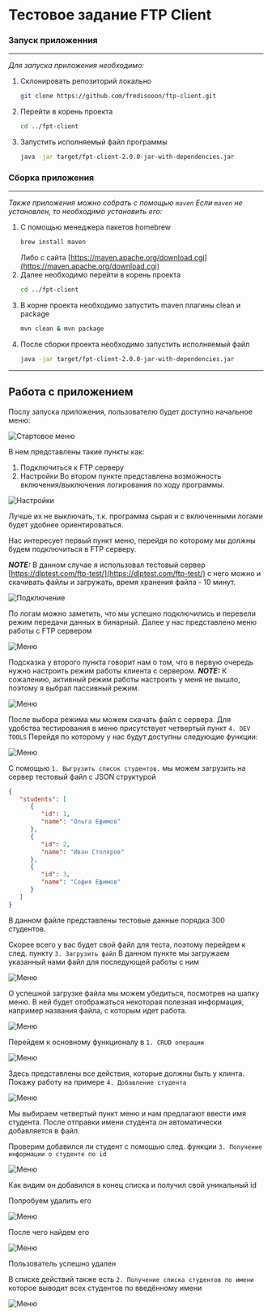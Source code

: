# Тестовое задание FTP Client


### Запуск приложенния
----

_Для запуска приложения необходимо:_
1. Склонировать репозиторий локально
    ```sh
    git clone https://github.com/fredisooon/ftp-client.git
    ```
2. Перейти в корень проекта
    ```sh
    cd ../fpt-client
    ```
3. Запустить исполняемый файл программы
    ```sh
    java -jar target/fpt-client-2.0.0-jar-with-dependencies.jar
    ```


### Сборка приложения
----
_Также приложения можно собрать с помощью `maven` Если `maven` не установлен, то необходимо установить его:_
1. С помощью менеджера пакетов homebrew
    ```sh
    brew install maven
    ```
    Либо с сайта [https://maven.apache.org/download.cgi](https://maven.apache.org/download.cgi)
2. Далее необходимо перейти в корень проекта
    ```sh
    cd ../fpt-client
    ```
3. В корне проекта необходимо запустить maven плагины clean и package
    ```sh
    mvn clean & mvn package
    ```
4. После сборки проекта необходимо запустить исполняемый файл
    ```sh
    java -jar target/fpt-client-2.0.0-jar-with-dependencies.jar
    ```
----
## Работа с приложением
Послу запуска приложения, пользователю будет доступно начальное меню:

![Стартовое меню](/docs/images/img.png "Стартовое меню")

В нем представлены такие пункты как:
1) Подключиться к FTP серверу
2) Настройки
Во втором пункте представлена возможность включения/выключения логирования
по ходу программы.

![Настройки](/docs/images/img_1.png "Вкл/Выкл логов")

Лучше их не выключать, т.к. программа сырая и с включенными логами будет
удобнее ориентироваться.

Нас интересует первый пункт меню, перейдя по которому мы должны будем
подключиться в FTP серверу.

**_NOTE:_**
В данном случае я использовал тестовый сервер
[https://dlptest.com/ftp-test/](https://dlptest.com/ftp-test/)
с него можно и скачивать файлы и загружать, время хранения файла - 10 минут.

![Подключение](/docs/images/img_2.png "Подключение к серверу")

По логам можно заметить, что мы успешно подключились и перевели режим передачи
данных в бинарный.
Далее у нас представлено меню работы с FTP сервером

![Меню](/docs/images/img_3.png "Сервер меню")

Подсказка у второго пункта говорит нам о том, что в первую очередь нужно 
настроить режим работы клиента с сервером.
**_NOTE:_** К сожалению, активный режим работы настроить у меня не вышло, поэтому
я выбрал пассивный режим.

![Меню](/docs/images/img_4.png "Выбор режима")

После выбора режима мы можем скачать файл с сервера. Для удобства тестирования
в меню присутствует четвертый пункт `4. DEV TOOLS`
Перейдя по которому у нас будут доступны следующие функции:

![Меню](/docs/images/img_5.png "DEV tools")

С помощью `1. Выгрузить список студентов.` мы можем загрузить на сервер тестовый файл
с JSON структурой
```json
{
   "students": [
      {
         "id": 1,
         "name": "Ольга Ефимов"
      },
      {
         "id": 2,
         "name": "Иван Столяров"
      },
      {
         "id": 3,
         "name": "София Ефимов"
      }
   ]
}
```
В данном файле представлены тестовые данные порядка 300 студентов.

Скорее всего у вас будет свой файл для теста, поэтому перейдем к след. пункту
`3. Загрузить файл` 
В данном пункте мы загружаем указанный нами файл для последующей работы с ним

![Меню](/docs/images/img_6.png "Download file")

О успешной загрузке файла мы можем убедиться, посмотрев на шапку меню. В ней
будет отображаться некоторая полезная информация, например названия файла, с
которым идет работа.

![Меню](/docs/images/img_7.png "Menu bar")

Перейдем к основному функционалу в `1. CRUD операции`

![Меню](/docs/images/img_8.png "CRUD menu")

Здесь представлены все действия, которые должны быть у клинта.
Покажу работу на примере `4. Добавление студента`

![Меню](/docs/images/img_9.png "add user menu")

Мы выбираем четвертый пункт меню и нам предлагают ввести имя студента. После
отправки имени студента он автоматически добавляется в файл.

Проверим добавился ли студент с помощью след. функции `3. Получение информации о студенте по id`

![Меню](/docs/images/img_10.png "find user by id")

Как видим он добавился в конец списка и получил свой уникальный id

Попробуем удалить его

![Меню](/docs/images/img_11.png "delete user by id")

После чего найдем его

![Меню](/docs/images/img_12.png "find user by id")

Пользователь успешно удален

В списке действий также есть `2. Получение списка студентов по имени`
которое выводит всех студентов по введённому имени

![Меню](/docs/images/img_13.png "find user by id")
